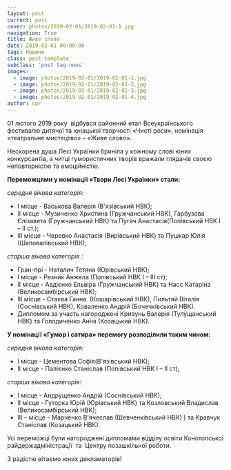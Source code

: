 ```yaml
---
layout: post
current: post
cover: photos/2019-02-01/2019-02-01-1.jpg
navigation: True
title: Живе слово
date: 2019-02-01 00:00:00
tags: Новини
class: post-template
subclass: 'post tag-news'
images:
  - image: photos/2019-02-01/2019-02-01-1.jpg
  - image: photos/2019-02-01/2019-02-01-2.jpg
  - image: photos/2019-02-01/2019-02-01-3.jpg
  - image: photos/2019-02-01/2019-02-01-4.jpg
author: cpr
---
```


01 лютого 2019 року  відбувся районний етап Всеукраїнського фестивалю дитячої та юнацької творчості «Чисті роси», номінація «театральне мистецтво» – «Живе слово».

Нескорена душа Лесі Українки бриніла у кожному слові юних конкурсантів, а читці гумористичних творів вражали глядачів своєю неповторністю та  емоційністю.

**Переможцями у номінації «Твори Лесі Українки» стали:**

*середня вікова категорія:*

 * І місце -  Васькова Валерія (В'язівський НВК);
 * ІІ місце - Музиченко Христина (Гружчанський НВК), Гарбузова Єлізавета (Гружчанський НВК) та Пугач Анастасія(Попівський НВК І – ІІ ст.);
 * ІІІ місце -  Черевко Анастасія (Вирівський НВК) та  Пушкар Юлія (Шаповалівський НВК);

*старша вікова категорія :*

 * Гран-прі  - Наталич Тетяна (Юрівський НВК);
 * І місце  - Резник Анжела (Попівський НВК І – ІІІ ст);
 * ІІ місце -  Авдієнко Ельвіра (Гружчанський НВК) та Насс Катаріна (Великосамбірський НВК);
 * ІІІ місце -  Стаєва Ганна  (Кошарівський НВК), Пильтяй Віталія (Соснівський НВК), Коваленко Андрій (Бочечківський НВК).
 * Дипломом за участь нагороджені Кривунь Валерія (Тулущанський НВК) та Голодиченко Анна (Козацький НВК).

**У номінації «Гумор і сатира» перемогу розподілили таким чином:**

*середня вікова категорія:*

 * І місце -  Цементова Софія(В'язівський НВК);
 * ІІ місце -  Палієнко Станіслав (Попівський НВК І – ІІ ст);

*старша  вікова категорія:*

* І місце  - Андрущенко Андрій (Соснівський НВК);
* ІІ місце  - Гуторка Юрій (Юрівський НВК) та Козловський Владислав (Великосамбірський НВК);
* ІІІ – місце – Марченко В'ячеслав (Шевченківський НВК) ) та Кравчук Станіслав (Козацький НВК).

Усі переможці були нагороджені дипломами відділу освіти Конотопської райдержадміністрації  та  Центру позашкільної роботи.

З радістю вітаємо юних декламаторів!  
